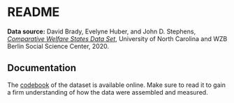 # README

__Data source:__ David Brady, Evelyne Huber, and
John D. Stephens, _[Comparative Welfare States Data Set][cws]_, University of North Carolina and WZB Berlin Social Science Center, 2020.

[cws]: https://www.lisdatacenter.org/news-and-events/comparative-welfare-states-dataset-2020/

## Documentation

The [codebook][codebook] of the dataset is available online. Make sure to read it to gain a firm understanding of how the data were assembled and measured.

[codebook]: https://www.lisdatacenter.org/wp-content/uploads/CWS-codebook-2020.pdf
